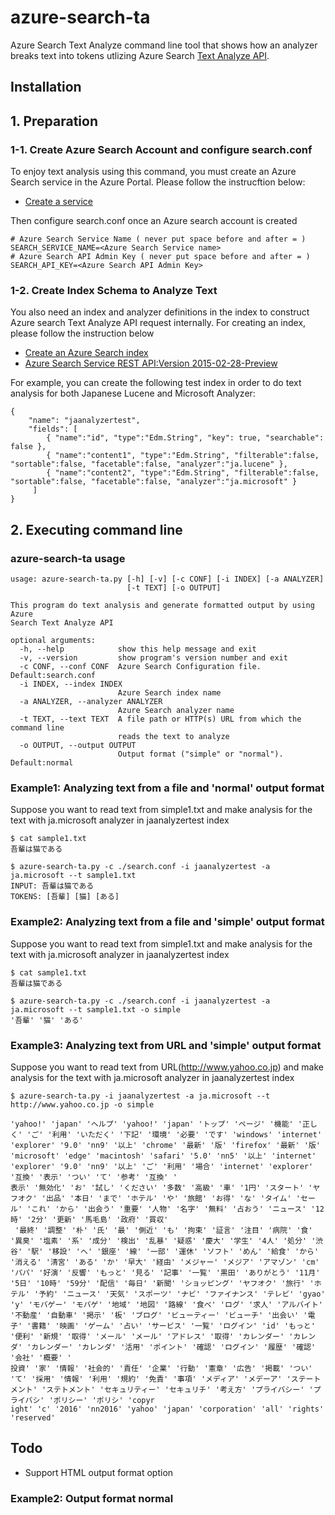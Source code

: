 # azure-search-ta
Azure Search Text Analyze command line tool that shows how an analyzer breaks text into tokens utlizing Azure Search [Text Analyze API](https://azure.microsoft.com/en-us/documentation/articles/search-api-2015-02-28-preview/#test-analyzer).

## Installation


## 1. Preparation
### 1-1. Create Azure Search Account and configure search.conf

To enjoy text analysis using this command, you must create an Azure Search service in the Azure Portal. Please follow the instrucftion below:
 * [Create a service](https://azure.microsoft.com/en-us/documentation/articles/search-create-service-portal/)

Then configure search.conf once an Azure search account is created

```
# Azure Search Service Name ( never put space before and after = )
SEARCH_SERVICE_NAME=<Azure Search Service name>
# Azure Search API Admin Key ( never put space before and after = )
SEARCH_API_KEY=<Azure Search API Admin Key>
```

### 1-2. Create Index Schema to Analyze Text

You also need an index and analyzer definitions in the index to construct Azure search Text Analyze API request internally. For creating an index, please follow the instruction below

 * [Create an Azure Search index](https://azure.microsoft.com/en-us/documentation/articles/search-what-is-an-index/)
 * [Azure Search Service REST API:Version 2015-02-28-Preview](https://azure.microsoft.com/en-us/documentation/articles/search-api-2015-02-28-preview/#create-index)

For example, you can create the following test index in order to do text analysis for both Japanese Lucene and Microsoft Analyzer:

```
{
    "name": "jaanalyzertest",
    "fields": [
        { "name":"id", "type":"Edm.String", "key": true, "searchable": false },
        { "name":"content1", "type":"Edm.String", "filterable":false, "sortable":false, "facetable":false, "analyzer":"ja.lucene" },
        { "name":"content2", "type":"Edm.String", "filterable":false, "sortable":false, "facetable":false, "analyzer":"ja.microsoft" }
     ]
}
```

## 2. Executing command line
### azure-search-ta usage
```
usage: azure-search-ta.py [-h] [-v] [-c CONF] [-i INDEX] [-a ANALYZER]
                          [-t TEXT] [-o OUTPUT]

This program do text analysis and generate formatted output by using Azure
Search Text Analyze API

optional arguments:
  -h, --help            show this help message and exit
  -v, --version         show program's version number and exit
  -c CONF, --conf CONF  Azure Search Configuration file. Default:search.conf
  -i INDEX, --index INDEX
                        Azure Search index name
  -a ANALYZER, --analyzer ANALYZER
                        Azure Search analyzer name
  -t TEXT, --text TEXT  A file path or HTTP(s) URL from which the command line
                        reads the text to analyze
  -o OUTPUT, --output OUTPUT
                        Output format ("simple" or "normal"). Default:normal
```


### Example1: Analyzing text from a file and 'normal' output format 
Suppose you want to read text from simple1.txt and make analysis for the text with ja.microsoft analyzer in jaanalyzertest index
```
$ cat sample1.txt
吾輩は猫である

$ azure-search-ta.py -c ./search.conf -i jaanalyzertest -a ja.microsoft --t sample1.txt
INPUT: 吾輩は猫である
TOKENS: [吾輩] [猫] [ある]
```


### Example2: Analyzing text from a file and 'simple' output format 
Suppose you want to read text from simple1.txt and make analysis for the text with ja.microsoft analyzer in jaanalyzertest index
```
$ cat sample1.txt
吾輩は猫である

$ azure-search-ta.py -c ./search.conf -i jaanalyzertest -a ja.microsoft --t sample1.txt -o simple
'吾輩' '猫' 'ある'
```

### Example3: Analyzing text from URL and 'simple' output format 
Suppose you want to read text from URL(http://www.yahoo.co.jp) and make analysis for the text with ja.microsoft analyzer in jaanalyzertest index
```
$ azure-search-ta.py -i jaanalyzertest -a ja.microsoft --t http://www.yahoo.co.jp -o simple

'yahoo!' 'japan' 'ヘルプ' 'yahoo!' 'japan' 'トップ' 'ページ' '機能' '正しく' 'ご' '利用' 'いただく' '下記' '環境' '必要' 'です' 'windows' 'internet' 'explorer' '9.0' 'nn9' '以上' 'chrome' '最新' '版' 'firefox' '最新' '版' 'microsoft' 'edge' 'macintosh' 'safari' '5.0' 'nn5' '以上' 'internet' 'explorer' '9.0' 'nn9' '以上' 'ご' '利用' '場合' 'internet' 'explorer' '互換' '表示' 'つい' 'て' '参考' '互換' '
表示' '無効化' 'お' '試し' 'ください' '多数' '高級' '車' '1円' 'スタート' 'ヤフオク' '出品' '本日' 'まで' 'ホテル' 'や' '旅館' 'お得' 'な' 'タイム' 'セール' 'これ' 'から' '出会う' '重要' '人物' '名字' '無料' '占おう' 'ニュース' '12時' '2分' '更新' '馬毛島' '政府' '買収'
 '最終' '調整' '朴' '氏' '最' '側近' 'も' '拘束' '証言' '注目' '病院' '食' '異臭' '塩素' '系' '成分' '検出' '乱暴' '疑惑' '慶大' '学生' '4人' '処分' '渋谷' '駅' '移設' 'へ' '銀座' '線' '一部' '運休' 'ソフト' 'めん' '給食' 'から' '消える' '清宮' 'ある' 'か' '早大' '経由' 'メジャー' 'メジア' 'アマゾン' 'cm' 'パパ' '好演' '反響' 'もっと' '見る' '記事' '一覧' '黒田' 'ありがとう' '11月' '5日' '10時' '59分' '配信' '毎日' '新聞' 'ショッピング' 'ヤフオク' '旅行' 'ホテル' '予約' 'ニュース' '天気' 'スポーツ' 'ナビ' 'ファイナンス' 'テレビ' 'gyao' 'y' 'モバゲー' 'モバゲ' '地域' '地図' '路線' '食べ' 'ログ' '求人' 'アルバイト' '不動産' '自動車' '掲示' '板' 'ブログ' 'ビューティー' 'ビューチ' '出会い' '電子' '書籍' '映画' 'ゲーム' '占い' 'サービス' '一覧' 'ログイン' 'id' 'もっと' '便利' '新規' '取得' 'メール' 'メール' 'アドレス' '取得' 'カレンダー' 'カレンダ' 'カレンダー' 'カレンダ' '活用' 'ポイント' '確認' 'ログイン' '履歴' '確認' '会社' '概要' '
投資' '家' '情報' '社会的' '責任' '企業' '行動' '憲章' '広告' '掲載' 'つい' 'て' '採用' '情報' '利用' '規約' '免責' '事項' 'メディア' 'メデーア' 'ステートメント' 'ステトメント' 'セキュリティー' 'セキュリチ' '考え方' 'プライバシー' 'プライバシ' 'ポリシー' 'ポリシ' 'copyr
ight' 'c' '2016' 'nn2016' 'yahoo' 'japan' 'corporation' 'all' 'rights' 'reserved'

```

## Todo

* Support HTML output format option


### Example2: Output format normal
